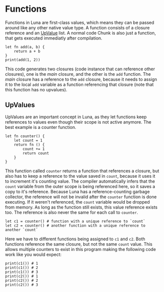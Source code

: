 # Functions
Functions in Luna are first-class values, which means they can be passed around like any other native value type. A function consists of a closure reference and an [UpValue](#upvalues) list. A normal code Chunk is also just a function, that gets executed immediatly after compilation.
```
let fn add(a, b) {
    return a + b
}
print(add(1, 2))
```
This code generates two closures (code instance that can reference other closures), one is the *main* closure, and the other is the `add` function. The *main* closure has a reference to the `add` closure, because it needs to assign it to the local `add` variable as a function referencing that closure (note that this function has no upvalues).

## UpValues
UpValues are an important concept in Luna, as they let functions keep references to values even though their scope is not active anymore. The best example is a counter function.
```
let fn counter() {
    let count = 1
    return fn () {
        count += 1
        return count
    }
}
```
This function called `counter` returns a function that references a closure, but also has to keep a reference to the value saved in `count`, because it uses it to increment it's counting value. The compiler automatically infers that the `count` variable from the outer scope is being referenced here, so it saves a copy to it's reference. Because Luna has a reference-counting garbage collector, the reference will not be invalid after the `counter` function is done executing. If it weren't referenced, the `count` variable would be dropped from memory. As long as the function still exists, this value reference exists too. The reference is also never the same for each call to `counter`.
```
let c1 = counter() # function with a unique reference to `count`
let c2 = counter() # another function with a unique reference to another `count`
```
Here we have to different functions being assigned to `c1` and `c2`. Both functions reference the same closure, but not the same `count` value. This allows multiple counters to exist in this program making the following code work like you would expect:
```
print(c1()) # 1
print(c1()) # 2
print(c1()) # 3
print(c2()) # 1
print(c2()) # 2
print(c2()) # 3
```